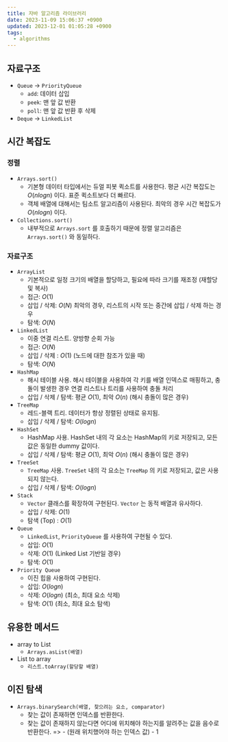 ```yaml
---
title: 자바 알고리즘 라이브러리
date: 2023-11-09 15:06:37 +0900
updated: 2023-12-01 01:05:28 +0900
tags:
  - algorithms
---
```


## 자료구조

- `Queue` -> `PriorityQueue`
	- `add`: 데이터 삽입
	- `peek`: 맨 앞 값 반환
	- `poll`: 맨 앞 값 반환 후 삭제
- `Deque` -> `LinkedList`

## 시간 복잡도

### 정렬

- `Arrays.sort()`
	- 기본형 데이터 타입에서는 듀얼 피봇 퀵소트를 사용한다. 평균 시간 복잡도는 $O(nlogn)$ 이다. 표준 퀵소트보다 더 빠르다.
	- 객체 배열에 대해서는 팀소트 알고리즘이 사용된다. 최악의 경우 시간 복잡도가 $O(nlogn)$ 이다. 
- `Collections.sort()`
	- 내부적으로 `Arrays.sort` 를 호출하기 때문에 정렬 알고리즘은 `Arrays.sort()` 와 동일하다.

### 자료구조

- `ArrayList`
	- 기본적으로 일정 크기의 배열을 할당하고, 필요에 따라 크기를 재조정 (재할당 및 복사)
	- 접근: $O(1)$
	- 삽입 / 삭제: $O(N)$ 최악의 경우, 리스트의 시작 또는 중간에 삽입 / 삭제 하는 경우
	- 탐색: $O(N)$
- `LinkedList`
	- 이중 연결 리스트. 양방향 순회 가능
	- 접근: $O(N)$
	- 삽입 / 삭제 : $O(1)$ (노드에 대한 참조가 있을 때)
	- 탐색: $O(N)$
- `HashMap`
	- 해시 테이블 사용. 해시 테이블을 사용하여 각 키를 배열 인덱스로 매핑하고, 충돌이 발생한 경우 연결 리스트나 트리를 사용하여 충돌 처리
	- 삽입 / 삭제 / 탐색: 평균 $O(1)$, 최악 $O(n)$ (해시 충돌이 많은 경우)
- `TreeMap`
	- 레드-블랙 트리. 데이터가 항상 정렬된 상태로 유지됨.
	- 삽입 / 삭제 / 탐색: $O(logn)$
- `HashSet`
	- HashMap 사용. HashSet 내의 각 요소는 HashMap의 키로 저장되고, 모든 값은 동일한 dummy 값이다.
	- 삽입 / 삭제 / 탐색: 평균 $O(1)$, 최악 $O(n)$ (해시 충돌이 많은 경우)
- `TreeSet`
	- `TreeMap` 사용. `TreeSet` 내의 각 요소는 `TreeMap` 의 키로 저장되고, 값은 사용되지 않는다.
	- 삽입 / 삭제 / 탐색: $O(logn)$
- `Stack`
	- `Vector` 클래스를 확장하여 구현된다. `Vector` 는 동적 배열과 유사하다.
	- 삽입 / 삭제: $O(1)$
	- 탐색 (Top) : $O(1)$
- `Queue`
	- `LinkedList`, `PriorityQueue` 를 사용하여 구현될 수 있다.
	- 삽입: $O(1)$
	- 삭제: $O(1)$ (Linked List 기반일 경우)
	- 탐색: $O(1)$
- `Priority Queue`
	- 이진 힙을 사용하여 구현된다.
	- 삽입: $O(logn)$
	- 삭제: $O(logn)$ (최소, 최대 요소 삭제)
	- 탐색: $O(1)$ (최소, 최대 요소 탐색)


## 유용한 메서드

- array to List
	- `Arrays.asList(배열)`
- List to array
	- `리스트.toArray(할당할 배열)`

## 이진 탐색

- `Arrays.binarySearch(배열, 찾으려는 요소, comparator)`
	- 찾는 값이 존재하면 인덱스를 반환한다.
	- 찾는 값이 존재하지 않는다면 어디에 위치해야 하는지를 알려주는 값을 음수로 반환한다. => - (원래 위치했어야 하는 인덱스 값) - 1
